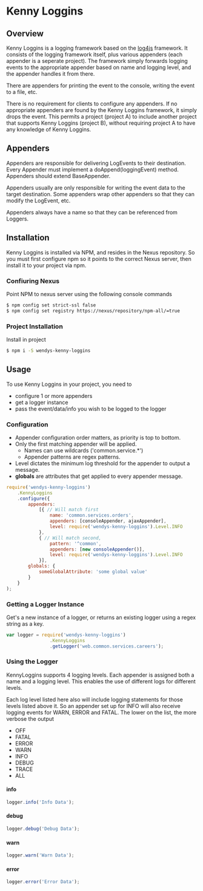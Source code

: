 # Kenny Loggins

## Overview

Kenny Loggins is a logging framework based on the [log4js](https://github.com/stritti/log4js) framework.
It consists of the logging framework itself, plus various appenders (each appender is a seperate project). 
The framework simply forwards logging events to the appropriate appender based on name and logging level, 
and the appender handles it from there. 

There are appenders for printing the event to the console, writing the event to a file, etc.

There is no requirement for clients to configure any appenders. If no appropriate appenders are found by the 
Kenny Loggins framework, it simply drops the event. This permits a project (project A) to include another project
that supports Kenny Loggins (project B), without requiring project A to have any knowledge of Kenny Loggins. 


## Appenders
Appenders are responsible for delivering LogEvents to their destination. Every Appender must implement a 
doAppend(loggingEvent) method. Appenders should extend BaseAppender.

Appenders usually are only responsible for writing the event data to the target destination. Some appenders 
wrap other appenders so that they can modify the LogEvent, etc.

Appenders always have a name so that they can be referenced from Loggers.

## Installation
Kenny Loggins is installed via NPM, and resides in the Nexus repository. 
So you must first configure npm so it points to the correct Nexus server, then install it to your project via
npm.

### Confiuring Nexus
Point NPM to nexus server using the following console commands
```bash
$ npm config set strict-ssl false
$ npm config set registry https://nexus/repository/npm-all/=true
```

### Project Installation
Install in project
```sh
$ npm i -S wendys-kenny-loggins
```

## Usage
To use Kenny Loggins in your project, you need to

- configure 1 or more appenders
- get a logger instance
- pass the event/data/info you wish to be logged to the logger

### Configuration

- Appender configuration order matters, as priority is top to bottom.
- Only the first matching appender will be applied. 
    - Names can use wildcards ('common.service.*')
    - Appender patterns are regex patterns.
- Level dictates the minimum log threshold for the appender to output a message.
- **globals** are attributes that get applied to every appender message.

```javascript
require('wendys-kenny-loggins')
    .KennyLoggins
    .configure({
        appenders:
            [{ // Will match first
                name: 'common.services.orders',
                appenders: [consoleAppender, ajaxAppender],
                level: require('wendys-kenny-loggins').Level.INFO
            },
            { // Will match second,
                pattern: '^common',
                appenders: [new consoleAppender()],
                level: require('wendys-kenny-loggins').Level.INFO
            }],
        globals: {
            someGlobalAttribute: 'some global value'
        }
    }
);
```

### Getting a Logger Instance

Get's a new instance of a logger, or returns an existing logger using a regex string as a key.
```javascript
var logger = require('wendys-kenny-loggins')
                .KennyLoggins
                .getLogger('web.common.services.careers');
```

### Using the Logger

KennyLoggins supports 4 logging levels. Each appender is assigned both a name 
and a logging level. This enables the use of different logs for different levels. 

Each log level listed here also will include logging statements for those levels listed above it. 
So an appender set up for INFO will also receive logging events for WARN, ERROR and FATAL. The lower 
on the list, the more verbose the output

- OFF
- FATAL
- ERROR
- WARN
- INFO
- DEBUG
- TRACE
- ALL


#### info
```javascript
logger.info('Info Data');
```
#### debug
```javascript
logger.debug('Debug Data');
```
#### warn
```javascript
logger.warn('Warn Data');
```
#### error
```javascript
logger.error('Error Data');
```
